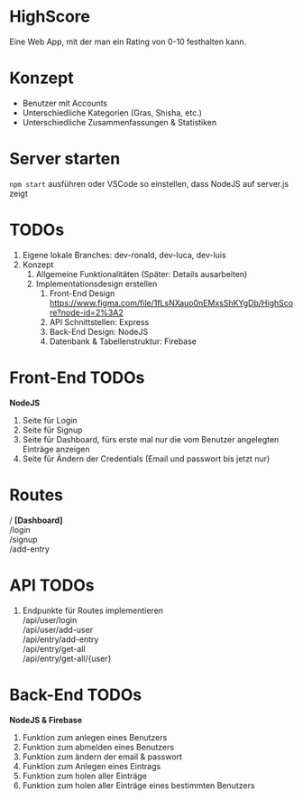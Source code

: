 # HighScore
Eine Web App, mit der man ein Rating von 0-10 festhalten kann.

# Konzept
- Benutzer mit Accounts
- Unterschiedliche Kategorien (Gras, Shisha, etc.)
- Unterschiedliche Zusammenfassungen & Statistiken

# Server starten
`npm start` ausführen oder VSCode so einstellen, dass NodeJS auf server.js zeigt

# TODOs
1. Eigene lokale Branches: dev-ronald, dev-luca, dev-luis
2. Konzept
   1. Allgemeine Funktionalitäten (Später: Details ausarbeiten)
   2. Implementationsdesign erstellen
      1. Front-End Design https://www.figma.com/file/1fLsNXauo0nEMxsShKYgDb/HighScore?node-id=2%3A2
      2. API Schnittstellen: Express
      3. Back-End Design: NodeJS
      4. Datenbank & Tabellenstruktur: Firebase

# Front-End TODOs
**NodeJS**  
1. Seite für Login
2. Seite für Signup
3. Seite für Dashboard, fürs erste mal nur die vom Benutzer angelegten Einträge anzeigen
4. Seite für Ändern der Credentials (Email und passwort bis jetzt nur)

# Routes
/ **\[Dashboard\]**  
/login  
/signup  
/add-entry  

# API TODOs
1. Endpunkte für Routes implementieren  
/api/user/login  
/api/user/add-user  
/api/entry/add-entry  
/api/entry/get-all  
/api/entry/get-all/{user}  

# Back-End TODOs
**NodeJS & Firebase**  
1. Funktion zum anlegen eines Benutzers
2. Funktion zum abmelden eines Benutzers
3. Funktion zum ändern der email & passwort
4. Funktion zum Anlegen eines Eintrags
5. Funktion zum holen aller Einträge
6. Funktion zum holen aller Einträge eines bestimmten Benutzers
